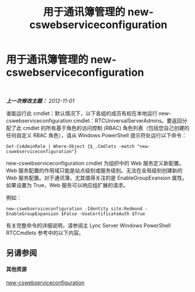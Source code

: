 ﻿---
title: 用于通讯簿管理的 new-cswebserviceconfiguration
TOCTitle: 用于通讯簿管理的 new-cswebserviceconfiguration
ms:assetid: 49e4ecc5-aa3e-4dd4-a32c-b0dea3758fab
ms:mtpsurl: https://technet.microsoft.com/zh-cn/library/Gg429703(v=OCS.15)
ms:contentKeyID: 49312748
ms.date: 05/19/2016
mtps_version: v=OCS.15
ms.translationtype: HT
---

# 用于通讯簿管理的 new-cswebserviceconfiguration

 

_**上一次修改主题：** 2012-11-01_

谁能运行此 cmdlet：默认情况下，以下各组的成员有权在本地运行 new-cswebserviceconfiguration cmdlet：RTCUniversalServerAdmins。要返回分配了此 cmdlet 的所有基于角色的访问控制 (RBAC) 角色列表（包括您自己创建的任何自定义 RBAC 角色），请从 Windows PowerShell 提示符处运行以下命令：

    Get-CsAdminRole | Where-Object {$_.Cmdlets -match "new-cswebserviceconfiguration"}

new-cswebserviceconfiguration cmdlet 为组织中的 Web 服务定义新配置。Web 服务配置的作用域只能是站点级别或服务级别。无法在全局级别创建新的 Web 服务配置。对于通讯簿，尤其值得关注的是 EnableGroupExansion 属性。如果设置为 True，Web 服务可以响应组扩展的请求。

例如：

    new-cswebserviceconfiguration -Identity site:Redmond -EnableGroupExpansion $False -UseCertificateAuth $True

有关完整命令的详细说明，请参阅主 Lync Server Windows PowerShell RTCCmdlets 参考中的以下内容。

## 另请参阅

#### 其他资源

[new-cswebserviceconfiguration](https://docs.microsoft.com/en-us/powershell/module/skype/New-CsWebServiceConfiguration)

